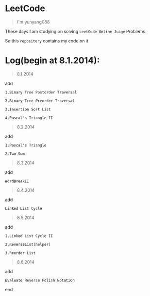 # LeetCode

> I'm yunyang088 

These days I am studying on solving `LeetCode Online Juage` Problems 

So this `repository` contains my code on it 

# Log(begin at 8.1.2014):

> 8.1.2014

add 
    
    1.Binary Tree Postorder Traversal 
    
    2.Binary Tree Preorder Traversal 
    
    3.Insertion Sort List 
    
    4.Pascal's Triangle II
    

> 8.2.2014

add
    
    1.Pascal's Triangle
    
    2.Two Sum

> 8.3.2014

add
    
    WordBreakII

> 8.4.2014

add

    Linked List Cycle

> 8.5.2014

add

    1.Linked List Cycle II
    
    2.ReverseList(helper)
    
    3.Reorder List

> 8.6.2014

add    

    Evaluate Reverse Polish Notation
    
end
